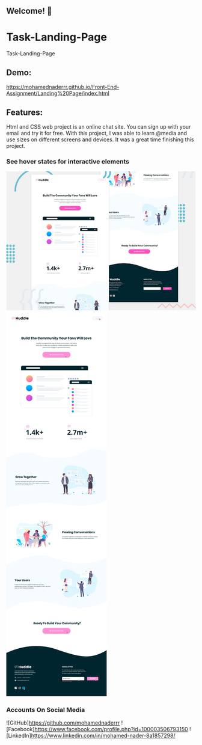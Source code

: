 ## Welcome! 👋

# Task-Landing-Page
Task-Landing-Page
## Demo:
https://mohamednaderrr.github.io/Front-End-Assignment/Landing%20Page/index.html
## Features:
Html and CSS web project is an online chat site. You can sign up with your email and try it for free. With this project, I was able to learn @media and use sizes on different screens and devices. It was a great time finishing this project.
### See hover states  for interactive elements
![GetiingStarted](./design/desktop-preview.jpg)                                                 
![Design](./design/active-states.jpg)
### Accounts On Social Media
![GitHub]https://github.com/mohamednaderrr
![Facebook]https://www.facebook.com/profile.php?id=100003506793150
![LinkedIn]https://www.linkedin.com/in/mohamed-nader-8a1857298/
